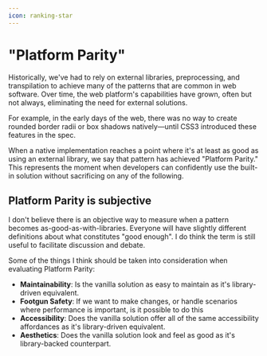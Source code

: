 ```yaml
---
icon: ranking-star
---
```


# "Platform Parity"

Historically, we've had to rely on external libraries, preprocessing, and transpilation to achieve many of the patterns that are common in web software. Over time, the web platform's capabilities have grown, often but not always, eliminating the need for external solutions.

For example, in the early days of the web, there was no way to create rounded border radii or box shadows natively—until CSS3 introduced these features in the spec.&#x20;

When a native implementation reaches a point where it's at least as good as using an external library, we say that pattern has achieved "Platform Parity." This represents the moment when developers can confidently use the built-in solution without sacrificing on any of the following.

## Platform Parity is subjective

I don't believe there is an objective way to measure when a pattern becomes as-good-as-with-libraries. Everyone will have slightly different definitions about what constitutes "good enough". I do think the term is still useful to facilitate discussion and debate.



Some of the things I think should be taken into consideration when evaluating Platform Parity:

* **Maintainability**: Is the vanilla solution as easy to maintain as it's library-driven equivalent.
* **Footgun Safety**: If we want to make changes, or handle scenarios where performance is important, is it possible to do this
* **Accessibility**: Does the vanilla solution offer all of the same accessibility affordances as it's library-driven equivalent.
* **Aesthetics**: Does the vanilla solution look and feel as good as it's library-backed counterpart.
